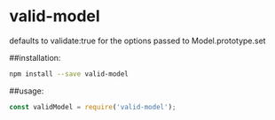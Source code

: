 # valid-model
defaults to validate:true for the options passed to Model.prototype.set

##installation:
```sh
npm install --save valid-model
```

##usage:
```js
const validModel = require('valid-model');
```
